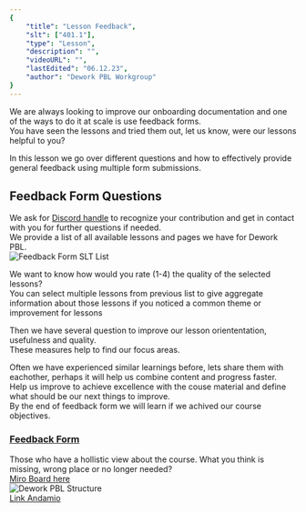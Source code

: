 ```yaml
---
{
    "title": "Lesson Feedback",
    "slt": ["401.1"],
    "type": "Lesson",
    "description": "",
    "videoURL": "",
    "lastEdited": "06.12.23",
    "author": "Dework PBL Workgroup"
}
---
```


We are always looking to improve our onboarding documentation and one of the ways to do it at scale is use feedback forms.  
You have seen the lessons and tried them out, let us know, were our lessons helpful to you?

In this lesson we go over different questions and how to effectively provide general feedback using multiple form submissions.


## Feedback Form Questions
We ask for [Discord handle](https://support.discord.com/hc/en-us/articles/12620128861463-New-Usernames-Display-Names) to recognize your contribution and get in contact with you for further questions if needed.  
We provide a list of all available lessons and pages we have for Dework PBL.  
![Feedback Form SLT List](/Dework_PBL_Pictures/Module_401/Feedback_Form_SLT.png)

We want to know how would you rate (1-4) the quality of the selected lessons?  
You can select multiple lessons from previous list to give aggregate information about those lessons if you noticed a common theme or improvement for lessons

Then we have several question to improve our lesson oriententation, usefulness and quality.  
These measures help to find our focus areas.  

Often we have experienced similar learnings before, lets share them with eachother, perhaps it will help us combine content and progress faster.  
Help us improve to achieve excellence with the couse material and define what should be our next things to improve.  
By the end of feedback form we will learn if we achived our course objectives.  

### [Feedback Form](https://docs.google.com/forms/d/e/1FAIpQLScMKxVYILl1gPksYgE3ZrmbQl6x26hvu0b4wH4LzCQOwr9xUw/viewform)

Those who have a hollistic view about the course. What you think is missing, wrong place or no longer needed?  
[Miro Board here](https://miro.com/app/board/uXjVM7pbrUg=/?share_link_id=421979926769)  
![Dework PBL Structure](/Dework_PBL_Pictures/Module_401/Dework_PBL_Structure.png)  
[Link Andamio](/course)  
